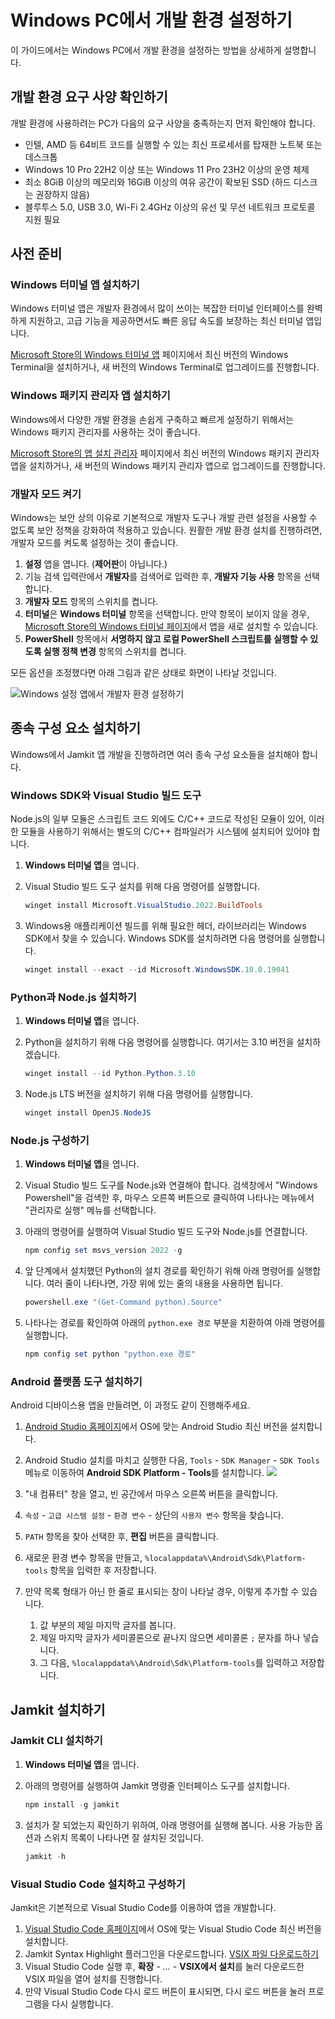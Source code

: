 # Windows PC에서 개발 환경 설정하기

이 가이드에서는 Windows PC에서 개발 환경을 설정하는 방법을 상세하게 설명합니다.

## 개발 환경 요구 사양 확인하기

개발 환경에 사용하려는 PC가 다음의 요구 사양을 충족하는지 먼저 확인해야 합니다.

* 인텔, AMD 등 64비트 코드를 실행할 수 있는 최신 프로세서를 탑재한 노트북 또는 데스크톱
* Windows 10 Pro 22H2 이상 또는 Windows 11 Pro 23H2 이상의 운영 체제
* 최소 8GiB 이상의 메모리와 16GiB 이상의 여유 공간이 확보된 SSD (하드 디스크는 권장하지 않음)
* 블루투스 5.0, USB 3.0, Wi-Fi 2.4GHz 이상의 유선 및 무선 네트워크 프로토콜 지원 필요

## 사전 준비

### Windows 터미널 앱 설치하기

Windows 터미널 앱은 개발자 환경에서 많이 쓰이는 복잡한 터미널 인터페이스를 완벽하게 지원하고, 고급 기능을 제공하면서도 빠른 응답 속도를 보장하는 최신 터미널 앱입니다.

[Microsoft Store의 Windows 터미널 앱](https://apps.microsoft.com/detail/9N0DX20HK701?hl=ko-kr&gl=kr) 페이지에서 최신 버전의 Windows Terminal을 설치하거나, 새 버전의 Windows Terminal로 업그레이드를 진행합니다.

### Windows 패키지 관리자 앱 설치하기

Windows에서 다양한 개발 환경을 손쉽게 구축하고 빠르게 설정하기 위해서는 Windows 패키지 관리자를 사용하는 것이 좋습니다.

[Microsoft Store의 앱 설치 관리자](https://apps.microsoft.com/detail/9NBLGGH4NNS1?rtc=1&hl=ko-kr&gl=KR) 페이지에서 최신 버전의 Windows 패키지 관리자 앱을 설치하거나, 새 버전의 Windows 패키지 관리자 앱으로 업그레이드를 진행합니다.

### 개발자 모드 켜기

Windows는 보안 상의 이유로 기본적으로 개발자 도구나 개발 관련 설정을 사용할 수 없도록 보안 정책을 강화하여 적용하고 있습니다. 원활한 개발 환경 설치를 진행하려면, 개발자 모드를 켜도록 설정하는 것이 좋습니다.

1. **설정** 앱을 엽니다. (**제어판**이 아닙니다.)
1. 기능 검색 입력란에서 **개발자**를 검색어로 입력한 후, **개발자 기능 사용** 항목을 선택합니다.
1. **개발자 모드** 항목의 스위치를 켭니다.
1. **터미널**은 **Windows 터미널** 항목을 선택합니다. 만약 항목이 보이지 않을 경우, [Microsoft Store의 Windows 터미널 페이지]()에서 앱을 새로 설치할 수 있습니다.
1. **PowerShell** 항목에서 **서명하지 않고 로컬 PowerShell 스크립트를 실행할 수 있도록 실행 정책 변경** 항목의 스위치를 켭니다.

모든 옵션을 조정했다면 아래 그림과 같은 상태로 화면이 나타날 것입니다.

![Windows 설정 앱에서 개발자 환경 설정하기](images/win-devmode-setup.png)

## 종속 구성 요소 설치하기

Windows에서 Jamkit 앱 개발을 진행하려면 여러 종속 구성 요소들을 설치해야 합니다.

### Windows SDK와 Visual Studio 빌드 도구

Node.js의 일부 모듈은 스크립트 코드 외에도 C/C++ 코드로 작성된 모듈이 있어, 이러한 모듈을 사용하기 위해서는 별도의 C/C++ 컴파일러가 시스템에 설치되어 있어야 합니다.

1. **Windows 터미널 앱**을 엽니다.

1. Visual Studio 빌드 도구 설치를 위해 다음 명령어를 실행합니다.

    ```powershell
    winget install Microsoft.VisualStudio.2022.BuildTools
    ```

1. Windows용 애플리케이션 빌드를 위해 필요한 헤더, 라이브러리는 Windows SDK에서 찾을 수 있습니다. Windows SDK를 설치하려면 다음 명령어를 실행합니다.

    ```powershell
    winget install --exact --id Microsoft.WindowsSDK.10.0.19041
    ```

### Python과 Node.js 설치하기

1. **Windows 터미널 앱**을 엽니다.

1. Python을 설치하기 위해 다음 명령어를 실행합니다. 여기서는 3.10 버전을 설치하겠습니다.

    ```powershell
    winget install --id Python.Python.3.10
    ```

1. Node.js LTS 버전을 설치하기 위해 다음 명령어를 실행합니다.

    ```powershell
    winget install OpenJS.NodeJS
    ```

### Node.js 구성하기

1. **Windows 터미널 앱**을 엽니다.

1. Visual Studio 빌드 도구를 Node.js와 연결해야 합니다. 검색창에서 "Windows Powershell"을 검색한 후, 마우스 오른쪽 버튼으로 클릭하여 나타나는 메뉴에서 "관리자로 실행" 메뉴를 선택합니다.

1. 아래의 명령어를 실행하여 Visual Studio 빌드 도구와 Node.js를 연결합니다.

    ```powershell
    npm config set msvs_version 2022 -g
    ```

1. 앞 단계에서 설치했던 Python의 설치 경로를 확인하기 위해 아래 명령어를 실행합니다. 여러 줄이 나타나면, 가장 위에 있는 줄의 내용을 사용하면 됩니다.

    ```powershell
    powershell.exe "(Get-Command python).Source"
    ```

1. 나타나는 경로를 확인하여 아래의 `python.exe 경로` 부분을 치환하여 아래 명령어를 실행합니다.

    ```powershell
    npm config set python "python.exe 경로"
    ```

### Android 플랫폼 도구 설치하기

Android 디바이스용 앱을 만들려면, 이 과정도 같이 진행해주세요.

1. [Android Studio 홈페이지](https://developer.android.com/studio?hl=ko)에서 OS에 맞는 Android Studio 최신 버전을 설치합니다.

1. Android Studio 설치를 마치고 실행한 다음, `Tools` - `SDK Manager` - `SDK Tools` 메뉴로 이동하여 **Android SDK Platform - Tools**를 설치합니다.
   ![](images/android-studio-sdk-platform-tools.png)

1. "내 컴퓨터" 창을 열고, 빈 공간에서 마우스 오른쪽 버튼을 클릭합니다.

1. `속성` - `고급 시스템 설정` - `환경 변수` - 상단의 `사용자 변수` 항목을 찾습니다.

1. `PATH` 항목을 찾아 선택한 후, **편집** 버튼을 클릭합니다.

1. 새로운 환경 변수 항목을 만들고, `%localappdata%\Android\Sdk\Platform-tools` 항목을 입력한 후 저장합니다.

1. 만약 목록 형태가 아닌 한 줄로 표시되는 창이 나타날 경우, 이렇게 추가할 수 있습니다.

    1. 값 부분의 제일 마지막 글자를 봅니다.
    1. 제일 마지막 글자가 세미콜론으로 끝나지 않으면 세미콜론 `;` 문자를 하나 넣습니다.
    1. 그 다음, `%localappdata%\Android\Sdk\Platform-tools`를 입력하고 저장합니다.

## Jamkit 설치하기

### Jamkit CLI 설치하기

1. **Windows 터미널 앱**을 엽니다.

1. 아래의 명령어를 실행하여 Jamkit 명령줄 인터페이스 도구를 설치합니다.

    ```powershell
    npm install -g jamkit
    ```

1. 설치가 잘 되었는지 확인하기 위하여, 아래 명령어를 실행해 봅니다. 사용 가능한 옵션과 스위치 목록이 나타나면 잘 설치된 것입니다.

    ```powershell
    jamkit -h
    ```

### Visual Studio Code 설치하고 구성하기

Jamkit은 기본적으로 Visual Studio Code를 이용하여 앱을 개발합니다.

1. [Visual Studio Code 홈페이지](https://code.visualstudio.com/download)에서 OS에 맞는 Visual Studio Code 최신 버전을 설치합니다.
1. Jamkit Syntax Highlight 플러그인을 다운로드합니다.
   [VSIX 파일 다운로드하기](/releases/vscode-jamkit-0.2.1.vsix)
1. Visual Studio Code 실행 후, **확장** - *...* - **VSIX에서 설치**를 눌러 다운로드한 VSIX 파일을 열어 설치를 진행합니다.
1. 만약 Visual Studio Code 다시 로드 버튼이 표시되면, 다시 로드 버튼을 눌러 프로그램을 다시 실행합니다.
